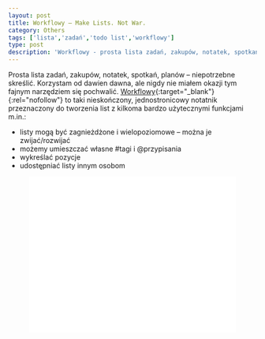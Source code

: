 ```yaml
---
layout: post
title: Workflowy – Make Lists. Not War.
category: Others
tags: ['lista','zadań','todo list','workflowy']
type: post
description: 'Workflowy - prosta lista zadań, zakupów, notatek, spotkań, planów.'
---
```

Prosta lista zadań, zakupów, notatek, spotkań, planów – niepotrzebne skreślić. Korzystam od dawien dawna, ale nigdy nie miałem okazji tym fajnym narzędziem się pochwalić. [Workflowy](https://workflowy.com/?ref=4308f54){:target="_blank"}{:rel="nofollow"} to taki nieskończony, jednostronicowy notatnik przeznaczony do tworzenia list z kilkoma bardzo użytecznymi funkcjami m.in.:

- listy mogą być zagnieżdżone i wielopoziomowe – można je zwijać/rozwijać
- możemy umieszczać własne #tagi i @przypisania
- wykreślać pozycje
- udostępniać listy innym osobom

<iframe width="420" height="315" src="//www.youtube.com/embed/C6k5sR_4qJY" frameborder="0" allowfullscreen style="display:block;margin:auto;"></iframe>
